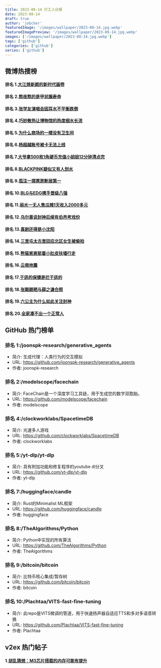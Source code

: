 ```yaml
---
title: 2023-08-14 打工人日报
date: 2023-08-14
draft: true
author: 'jobcher'
featuredImage: '/images/wallpaper/2023-08-14.jpg.webp'
featuredImagePreview: '/images/wallpaper/2023-08-14.jpg.webp'
images: ['/images/wallpaper/2023-08-14.jpg.webp']
tags: ['github']
categories: ['github']
series: ['github']
---
```


## 微博热搜榜

#### 排名 1.[大江焕新颜的新时代画卷](https://s.weibo.com/weibo?q=大江焕新颜的新时代画卷)
#### 排名 2.[熬夜熬的是甲状腺寿命](https://s.weibo.com/weibo?q=熬夜熬的是甲状腺寿命)
#### 排名 3.[张学友演唱会因耳水不平衡跌倒](https://s.weibo.com/weibo?q=张学友演唱会因耳水不平衡跌倒)
#### 排名 4.[巧妙散热让博物馆的热度细水长流](https://s.weibo.com/weibo?q=巧妙散热让博物馆的热度细水长流)
#### 排名 5.[为什么商场的一楼没有卫生间](https://s.weibo.com/weibo?q=为什么商场的一楼没有卫生间)
#### 排名 6.[杨超越账号被卡无法上线](https://s.weibo.com/weibo?q=杨超越账号被卡无法上线)
#### 排名 7.[大爷拿500枚1角硬币充值小姐姐12分钟清点完](https://s.weibo.com/weibo?q=大爷拿500枚1角硬币充值小姐姐12分钟清点完)
#### 排名 8.[BLACKPINK疑似又有人划水](https://s.weibo.com/weibo?q=BLACKPINK疑似又有人划水)
#### 排名 9.[孤注一掷票房断层第一](https://s.weibo.com/weibo?q=孤注一掷票房断层第一)
#### 排名 10.[BLG与EDG携手晋级八强](https://s.weibo.com/weibo?q=BLG与EDG携手晋级八强)
#### 排名 11.[丽水一无人售瓜摊1天收入2000多元](https://s.weibo.com/weibo?q=丽水一无人售瓜摊1天收入2000多元)
#### 排名 12.[乌尔善说封神后续有伯邑考戏份](https://s.weibo.com/weibo?q=乌尔善说封神后续有伯邑考戏份)
#### 排名 13.[喜剧还得是小沈阳](https://s.weibo.com/weibo?q=喜剧还得是小沈阳)
#### 排名 14.[三里屯太古里回应北区女生被偷拍](https://s.weibo.com/weibo?q=三里屯太古里回应北区女生被偷拍)
#### 排名 15.[熊猫崽崽挺着小肚皮扶墙行走](https://s.weibo.com/weibo?q=熊猫崽崽挺着小肚皮扶墙行走)
#### 排名 16.[云南地震](https://s.weibo.com/weibo?q=云南地震)
#### 排名 17.[于适的保镖是拦于适的](https://s.weibo.com/weibo?q=于适的保镖是拦于适的)
#### 排名 18.[张靓颖晒与薛之谦合照](https://s.weibo.com/weibo?q=张靓颖晒与薛之谦合照)
#### 排名 19.[六公主为什么如此关注封神](https://s.weibo.com/weibo?q=六公主为什么如此关注封神)
#### 排名 20.[全家凑不出一个正常人](https://s.weibo.com/weibo?q=全家凑不出一个正常人)
## GitHub 热门榜单

### 排名 1:/joonspk-research/generative_agents
- 简介: 生成代理：人类行为的交互模拟
- URL: https://github.com/joonspk-research/generative_agents
- 作者: joonspk-research 

### 排名 2:/modelscope/facechain
- 简介: FaceChain是一个深度学习工具链，用于生成您的数字双胞胎。
- URL: https://github.com/modelscope/facechain
- 作者: modelscope 

### 排名 4:/clockworklabs/SpacetimeDB
- 简介: 光速多人游戏
- URL: https://github.com/clockworklabs/SpacetimeDB
- 作者: clockworklabs 

### 排名 5:/yt-dlp/yt-dlp
- 简介: 具有附加功能和修复程序的youtube dl分叉
- URL: https://github.com/yt-dlp/yt-dlp
- 作者: yt-dlp 

### 排名 7:/huggingface/candle
- 简介: Rust的Minimalist ML框架
- URL: https://github.com/huggingface/candle
- 作者: huggingface 

### 排名 8:/TheAlgorithms/Python
- 简介: Python中实现的所有算法
- URL: https://github.com/TheAlgorithms/Python
- 作者: TheAlgorithms 

### 排名 9:/bitcoin/bitcoin
- 简介: 比特币核心集成/暂存树
- URL: https://github.com/bitcoin/bitcoin
- 作者: bitcoin 

### 排名 10:/Plachtaa/VITS-fast-fine-tuning
- 简介: 此repo是VITS微调的管道，用于快速扬声器自适应TTS和多对多语音转换
- URL: https://github.com/Plachtaa/VITS-fast-fine-tuning
- 作者: Plachtaa 

## v2ex 热门帖子

#### 1.[胡乱猜想：M3芯片搭载的内存可能有提升](https://www.v2ex.com/t/964999#reply2)

